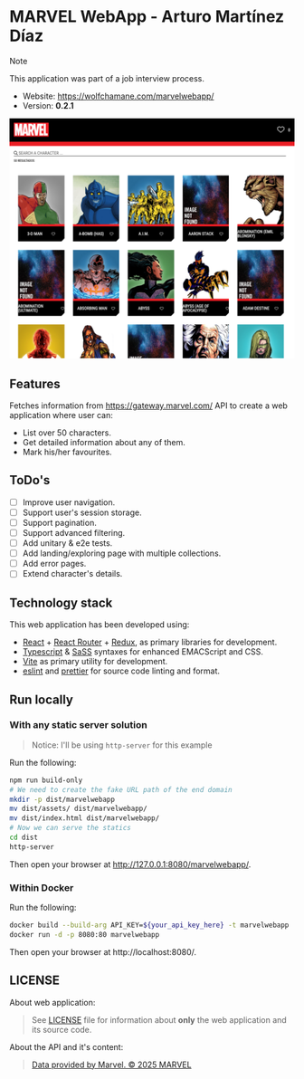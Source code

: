 # MARVEL WebApp - Arturo Martínez Díaz

> [!NOTE]
> This application was part of a job interview process.

- Website: https://wolfchamane.com/marvelwebapp/
- Version: **0.2.1**

![characters](./docs/characters_landing.png)

## Features

Fetches information from https://gateway.marvel.com/ API to create a web application where user can:

- List over 50 characters.
- Get detailed information about any of them.
- Mark his/her favourites.

## ToDo's

- [ ] Improve user navigation.
- [ ] Support user's session storage.
- [ ] Support pagination.
- [ ] Support advanced filtering.
- [ ] Add unitary & e2e tests.
- [ ] Add landing/exploring page with multiple collections.
- [ ] Add error pages.
- [ ] Extend character's details.

## Technology stack

This web application has been developed using:

- [React](https://react.dev/) + [React Router](https://reactrouter.com/) + [Redux](https://redux.js.org/), as primary libraries for development.
- [Typescript](https://www.typescriptlang.org/) & [SaSS](https://sass-lang.com/) syntaxes for enhanced EMACScript and CSS.
- [Vite](https://vite.dev/) as primary utility for development.
- [eslint](https://eslint.org/) and [prettier](https://prettier.io/) for source code linting and format.

## Run locally

### With any static server solution

> Notice: I'll be using `http-server` for this example

Run the following:

```bash
npm run build-only
# We need to create the fake URL path of the end domain
mkdir -p dist/marvelwebapp
mv dist/assets/ dist/marvelwebapp/
mv dist/index.html dist/marvelwebapp/
# Now we can serve the statics
cd dist
http-server
```

Then open your browser at http://127.0.0.1:8080/marvelwebapp/.

### Within Docker

Run the following:

```bash
docker build --build-arg API_KEY=${your_api_key_here} -t marvelwebapp .
docker run -d -p 8080:80 marvelwebapp
```

Then open your browser at http://localhost:8080/.

## LICENSE

About web application:

> See [LICENSE](LICENSE) file for information about **only** the web application and its source code.

About the API and it's content:

> [Data provided by Marvel. © 2025 MARVEL](https://marvel.com)

